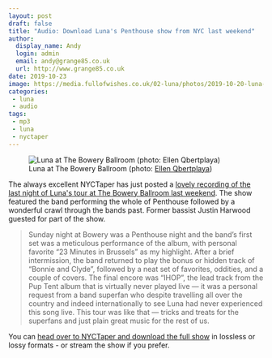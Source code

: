 ```yaml
---
layout: post
draft: false
title: "Audio: Download Luna's Penthouse show from NYC last weekend"
author:
  display_name: Andy
  login: admin
  email: andy@grange85.co.uk
  url: http://www.grange85.co.uk
date: 2019-10-23
image: https://media.fullofwishes.co.uk/02-luna/photos/2019-10-20-luna-bowery-ballroom-joakim-ulrika.jpg
categories:
 - luna
 - audio
tags:
 - mp3
 - luna
 - nyctaper
---
```

<figure class="caption aligncenter"><img src="https://media.fullofwishes.co.uk/02-luna/photos/2019-10-20-luna-bowery-ballroom-ellen-qbertplaya.jpg" alt="Luna at The Bowery Ballroom (photo: Ellen Qbertplaya)" /><figcaption class="caption-text">Luna at The Bowery Ballroom (photo: <a href="https://www.instagram.com/qbertplaya/">Ellen Qbertplaya</a>)</figcaption></figure>

The always excellent NYCTaper has just posted a [lovely recording of the last night of Luna's tour at The Bowery Ballroom last weekend](http://www.nyctaper.com/2019/10/luna-october-20-2019-bowery-ballroom/).  The show featured the band performing the whole of Penthouse followed by a wonderful crawl through the bands past. Former bassist Justin Harwood guested for part of the show.

> Sunday night at Bowery was a Penthouse night and the band’s first set was a meticulous performance of the album, with personal favorite “23 Minutes in Brussels” as my highlight. After a brief intermission, the band returned to play the bonus or hidden track of “Bonnie and Clyde”, followed by a neat set of favorites, oddities, and a couple of covers. The final encore was “IHOP”, the lead track from the Pup Tent album that is virtually never played live — it was a personal request from a band superfan who despite travelling all over the country and indeed internationally to see Luna had never experienced this song live. This tour was like that — tricks and treats for the superfans and just plain great music for the rest of us.

You can [head over to NYCTaper and download the full show](http://www.nyctaper.com/2019/10/luna-october-20-2019-bowery-ballroom/) in lossless or lossy formats - or stream the show if you prefer.



